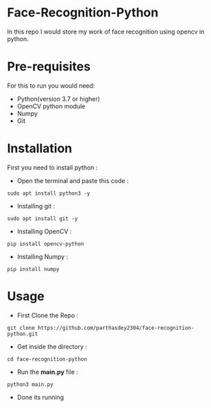 # Face-Recognition-Python
In this repo I would store my work of face recognition using opencv in python.

# Pre-requisites
For this to run you would need:
+ Python(version 3.7 or higher)
+ OpenCV python module
+ Numpy
+ Git

# Installation
First you need to install python :
+ Open the terminal and paste this code :
```
sudo apt install python3 -y
```
+ Installing git :
```
sudo apt install git -y
```

+ Installing OpenCV :
```
pip install opencv-python
```

+ Installing Numpy :
```
pip install numpy
```

# Usage
+ First Clone the Repo :
```
git clone https://github.com/parthasdey2304/face-recognition-python.git
```

+ Get inside the directory :
```
cd face-recognition-python
```

+ Run the **main.py** file :
```
python3 main.py
```

+ Done its running
